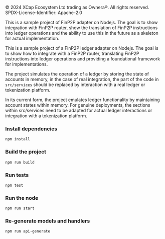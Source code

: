 © 2024 XCap Ecosystem Ltd trading as Ownera®. All rights reserved. SPDX-License-Identifier: Apache-2.0

This is a sample project of FinP2P adapter on Nodejs.
The goal is to show integration with FinP2P router, show the translation of FinP2P instructions into ledger operations and the ability to use this in the future as a skeleton for actual implementation.

This is a sample project of a FinP2P ledger adapter on Nodejs.
The goal is to show how to integrate with a FinP2P router, translating FinP2P instructions into ledger operations and providing a foundational framework for implementations.

The project simulates the operation of a ledger by storing the state of accounts in memory, 
in the case of real integration, the part of the code in `src/services` should be replaced by interaction with a real ledger or tokenization platform.

In its current form, the project emulates ledger functionality by maintaining account states within memory. For genuine deployments, the sections within src/services need to be adapted for actual ledger interactions or integration with a tokenization platform.

### Install dependencies

`npm install`

### Build the project

`npm run build`

### Run tests

`npm test`

### Run the node

`npm run start`

### Re-generate models and handlers

`npm run api-generate`

